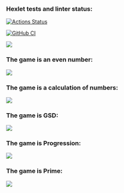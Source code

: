 ### Hexlet tests and linter status:
[![Actions Status](https://github.com/evgeniy1503/java-project-lvl1/actions/workflows/hexlet-check.yml/badge.svg)](https://github.com/evgeniy1503/java-project-lvl1/actions/workflows/hexlet-check.yml)

[![GitHub CI](https://github.com/evgeniy1503/java-project-lvl1/actions/workflows/main.yml/badge.svg)](https://github.com/evgeniy1503/java-project-lvl1/actions/workflows/main.yml)


<a href="https://codeclimate.com/github/evgeniy1503/java-project-lvl1/maintainability"><img src="https://api.codeclimate.com/v1/badges/bfed512d659a01bdea4d/maintainability" /></a>

### The game is an even number:
<a href="https://asciinema.org/a/Fg8XoHVNoXILfAlkyK4Cqjh1M" target="_blank"><img src="https://asciinema.org/a/Fg8XoHVNoXILfAlkyK4Cqjh1M.svg" /></a>

### The game is a calculation of numbers:
<a href="https://asciinema.org/a/VWHzcMnW9qhL8Iza8HI9nXjCD" target="_blank"><img src="https://asciinema.org/a/VWHzcMnW9qhL8Iza8HI9nXjCD.svg" /></a>

### The game is GSD:
<a href="https://asciinema.org/a/6ONOcQLd39v2lTCVfk1hTOU8L" target="_blank"><img src="https://asciinema.org/a/6ONOcQLd39v2lTCVfk1hTOU8L.svg" /></a>

### The game is Progression:
<a href="https://asciinema.org/a/jgcEaPKYb6Jp041L2DwIwGcG0" target="_blank"><img src="https://asciinema.org/a/jgcEaPKYb6Jp041L2DwIwGcG0.svg" /></a>

### The game is Prime:
<a href="https://asciinema.org/a/CwOhX7xmwOh22GflNfKkDHS5S" target="_blank"><img src="https://asciinema.org/a/CwOhX7xmwOh22GflNfKkDHS5S.svg" /></a>